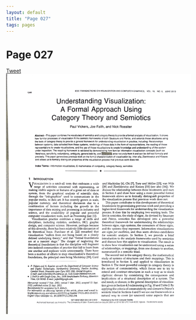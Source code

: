 ```yaml
---
layout: default
title: "Page 027"
tags: pages
---
```


# Page 027

<a href="https://twitter.com/intent/tweet?text=Suggestion:%0A%20" class="twitter-share-button" data-size="large" data-via="SayNo2Chartjunk" data-hashtags="chartjunk" data-related="" data-show-count="false">Tweet</a><script async src="https://platform.twitter.com/widgets.js" charset="utf-8"></script>
<img src="/assets/scans/27.png" alt="Page with chartjunk removed" width="800"/>
